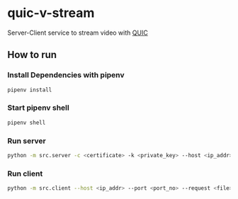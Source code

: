 # quic-v-stream

Server-Client service to stream video with [QUIC](https://www.chromium.org/quic)

## How to run

### Install Dependencies with pipenv
```sh
pipenv install
```

### Start pipenv shell
```sh
pipenv shell
```

### Run server
```sh
python -m src.server -c <certificate> -k <private_key> --host <ip_addr> --port <port no.>
```

### Run client
```sh
python -m src.client --host <ip_addr> --port <port_no> --request <file>
```